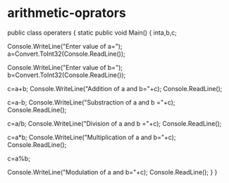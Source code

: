 # arithmetic-oprators
public class operaters
{
static public void Main()
{
inta,b,c;

Console.WriteLine("Enter value of a="); 
a=Convert.ToInt32(Console.ReadLine());

Console.WriteLine("Enter value of b=");
b=Convert.ToInt32(Console.ReadLine());

c=a+b;
Console.WriteLine("Addition of a and b="+c);
Console.ReadLine();

c=a-b; 
Console.WriteLine("Substraction of a and b ="+c);
Console.ReadLine(); 

c=a/b;
Console.WriteLine("Division of a and b ="+c); 
Console.ReadLine();

c=a*b;
Console.WriteLine("Multiplication of a and b="+c); 
Console.ReadLine();

c=a%b; 

Console.WriteLine("Modulation of a and b="+c); 
Console.ReadLine();
}
}


